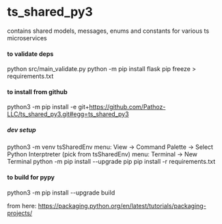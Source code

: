 # ts_shared_py3
contains shared models, messages, enums and constants for various ts microservices

#### to validate deps
python src/main_validate.py
python -m pip install flask
pip freeze > requirements.txt


#### to install from github
python3 -m pip install -e git+https://github.com/Pathoz-LLC/ts_shared_py3.git#egg=ts_shared_py3


##### dev setup
python3 -m venv tsSharedEnv
menu:   View -> Command Palette -> Select Python Interptreter  (pick from tsSharedEnv)
menu:   Terminal -> New Terminal
python -m pip install --upgrade pip
pip install -r requirements.txt




#### to build for pypy
python3 -m pip install --upgrade build

from here:
https://packaging.python.org/en/latest/tutorials/packaging-projects/